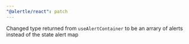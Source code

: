 ```yaml
---
"@alertle/react": patch
---
```


Changed type returned from `useAlertContainer` to be an arrary of alerts instead of the state alert map
